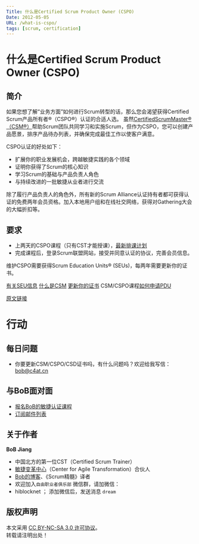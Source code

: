 ```yaml
---
Title: 什么是Certified Scrum Product Owner (CSPO)
Date: 2012-05-05
URL: /what-is-cspo/
tags: [scrum, certification]
---
```


# 什么是Certified Scrum Product Owner (CSPO)

## 简介
如果您想了解“业务方面”如何进行Scrum转型的话，那么您会渴望获得Certified Scrum产品所有者®（CSPO®）认证的合适人选。 虽然[CertifiedScrumMaster®（CSM®）](/what-is-csm)帮助Scrum团队共同学习和实施Scrum，但作为CSPO，您可以创建产品愿景，排序产品待办列表，并确保完成最佳工作以使客户满意。
 
CSPO认证的好处如下：

- 扩展你的职业发展机会，跨越敏捷实践的各个领域
- 证明你获得了Scrum的核心知识
- 学习Scrum的基础与产品负责人角色
- 与持续改进的一批敏捷从业者进行交流

除了履行产品负责人的角色外，所有新的Scrum Alliance认证持有者都可获得认证的免费两年会员资格。加入本地用户组和在线社交网络，获得对Gathering大会的大幅折扣等。

## 要求
- 上两天的CSPO课程（只有CST才能授课），[最新排课计划](https://appmopev1px9533.h5.xiaoeknow.com/homepage)
- 完成课程后，登录Scrum联盟网站，接受并同意认证的协议，完善会员信息。

维护CSPO需要获得Scrum Education Units® (SEUs)，每两年需要更新你的证书。

[有关SEU信息](/scrum-education-unit-seu/)
[什么是CSM](/what-is-csm/)
[更新你的证书](/renewing-certifications/)
CSM/CSPO课程[如何申请PDU](/apply-pdu-for-csm/)

[原文链接](https://www.scrumalliance.org/get-certified/product-owner-track/certified-scrum-product-owner)

# 行动

## 每日问题
- 你要更新CSM/CSPO/CSD证书吗，有什么问题吗？欢迎给我写信： bob@c4at.cn 

## 与BoB面对面
- [报名BoB的敏捷认证课程](https://appmopev1px9533.h5.xiaoeknow.com/homepage)
- [订阅邮件列表](https://tinyletter.com/bobjiang)

## 关于作者
**BoB Jiang**

- 中国北方的第一位CST（Certified Scrum Trainer）  
- [敏捷变革中心](https://www.c4at.cn/)（Center for Agile Transformation）合伙人  
- [Bob的博客](http://www.bobjiang.com)、《Scrum精髓》译者
- 欢迎加入`自由职业者俱乐部` 微信群，请加微信：
- hiblocknet  ； 添加微信后，发送消息 `dream`

## 版权声明

本文采用 [CC BY-NC-SA 3.0 许可协议](https://creativecommons.org/licenses/by-nc-sa/3.0/deed.zh)。  
转载请注明出处！
